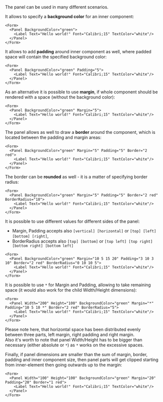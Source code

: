 ﻿The panel can be used in many different scenarios. 

It allows to specify a **background color** for an inner component:
```!SNIPPET
<Form>
  <Panel BackgroundColor="green">
    <Label Text="Hello world!" Font="Calibri;15" TextColor="white"/>
  </Panel>
</Form>
```

It allows to add **padding** around inner component as well, where padded space will contain the specified background color:
```!SNIPPET
<Form>
  <Panel BackgroundColor="green" Padding="5">
    <Label Text="Hello world!" Font="Calibri;15" TextColor="white"/>
  </Panel>
</Form>
```

As an alternative it is possible to use **margin**, if whole component should be rendered with a space (without the background color):
```!SNIPPET
<Form>
  <Panel BackgroundColor="green" Margin="5">
    <Label Text="Hello world!" Font="Calibri;15" TextColor="white"/>
  </Panel>
</Form>
```

The panel allows as well to draw a **border** around the component, which is located between the padding and margin areas:
```!SNIPPET
<Form>
  <Panel BackgroundColor="green" Margin="5" Padding="5" Border="2 red">
    <Label Text="Hello world!" Font="Calibri;15" TextColor="white"/>
  </Panel>
</Form>
```

The border can be **rounded** as well - it is a matter of specifying border radius:
```!SNIPPET
<Form>
  <Panel BackgroundColor="green" Margin="5" Padding="5" Border="2 red" BorderRadius="10">
    <Label Text="Hello world!" Font="Calibri;15" TextColor="white"/>
  </Panel>
</Form>
```

It is possible to use different values for different sides of the panel:
* Margin, Padding accepts also `[vertical] [horizontal]` or `[top] [left] [bottom] [right]`,
* BorderRadius accepts also `[top] [bottom]` or `[top left] [top right] [bottom right] [bottom left]`

```!SNIPPET
<Form>
  <Panel BackgroundColor="green" Margin="10 5 15 20" Padding="3 10 3 10" Border="2 red" BorderRadius="0 10 10 5">
    <Label Text="Hello world!" Font="Calibri;15" TextColor="white"/>
  </Panel>
</Form>
```

It is possible to use `*` for Margin and Padding, allowing to take remaining space (it would also work for the child Width/Height dimensions):

```!SNIPPET
<Form>
  <Panel Width="200" Height="100" BackgroundColor="green" Margin="*" Padding="10 5 10 *" Border="2 red" BorderRadius="5">
    <Label Text="Hello world!" Font="Calibri;15" TextColor="white"/>
  </Panel>
</Form>
```

Please note here, that horizontal space has been distributed evenly between three parts, left margin, right padding and right margin.  
Also it's worth to note that panel Width/Height has to be bigger than necessary (either absolute or `*`) as `*` works on the excessive spaces.

Finally, if panel dimensions are smaller than the sum of margin, border, padding and inner component size, then panel parts will get clipped starting from inner-element then going outwards up to the margin:
```!SNIPPET
<Form>
  <Panel Width="100" Height="100" BackgroundColor="green" Margin="20" Padding="20" Border="1 red">
    <Label Text="Hello world!" Font="Calibri;15" TextColor="white"/>
  </Panel>
</Form>
```